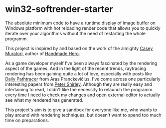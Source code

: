 # win32-softrender-starter
The absolute minimum code to have a runtime display of image buffer on Windows platform with hot reloading render code that allows you to quickly iterate over your algorithms without the need of restarting the whole programm.

This project is inspired by and based on the work of the almighty [Casey Muratori](https://caseymuratori.com/about), author of [Handmade Hero](https://handmadehero.org/).

As a game developer myself I've been always fascinated by the rendering aspect of the games.
And in the light of the recent trends, raytracing rendering has been gaining quite a lot of love, especially with posts like [Daily Pathtracer](https://aras-p.info/blog/2018/03/28/Daily-Pathtracer-Part-0-Intro/) from Aras Pranckevičius.
I've come across one particularly interesting papers from [Peter Shirley](https://twitter.com/Peter_shirley/). Although they are really easy and intertaining to read, I didn't like the necessity to relaunch the programm every time I need to check my changes and open external editor to actually see what my rendered has generated.

This project's aim is to give a sandbox for everyone like me, who wants to play around with rendering techniques, but doesn't want to spend too much time on preparations.
